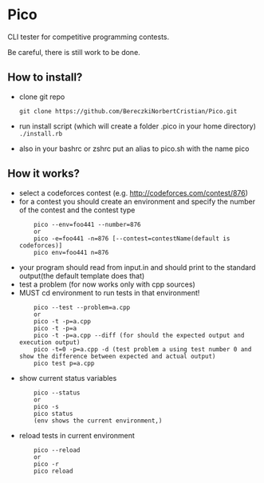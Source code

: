 # Pico
CLI tester for competitive programming contests.

Be careful, there is still work to be done.

## How to install?
	
- clone git repo 
	
	`git clone https://github.com/BereczkiNorbertCristian/Pico.git`
	
- run install script (which will create a folder .pico in your home directory)
	`./install.rb`
- also in your bashrc or zshrc put an alias to pico.sh with the name pico

## How it works?

- select a codeforces contest (e.g. http://codeforces.com/contest/876)
- for a contest you should create an environment and specify the number of the contest and the contest type
	```
		pico --env=foo441 --number=876
		or
		pico -e=foo441 -n=876 [--contest=contestName(default is codeforces)]
		pico env=foo441 n=876
	```
- your program should read from input.in and should print to the standard output(the default template does that)
- test a problem (for now works only with cpp sources)
- MUST cd environment to run tests in that environment!
	```
		pico --test --problem=a.cpp
		or
		pico -t -p=a.cpp
		pico -t -p=a
		pico -t -p=a.cpp --diff (for should the expected output and execution output)
		pico -t=0 -p=a.cpp -d (test problem a using test number 0 and show the difference between expected and actual output)
		pico test p=a.cpp
	```
- show current status variables
	```
		pico --status
		or
		pico -s
		pico status
		(env shows the current environment,)
	```
- reload tests in current environment
	```
		pico --reload
		or
		pico -r
		pico reload
	```
	

